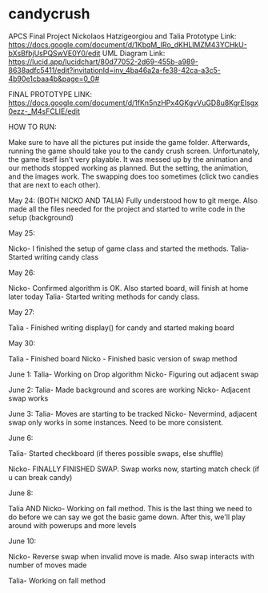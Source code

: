 # candycrush
APCS Final Project Nickolaos Hatzigeorgiou and Talia
Prototype Link: https://docs.google.com/document/d/1KbqM_IRo_dKHLlMZM43YCHkU-bXsBfbjUsPQSwVE0Y0/edit
UML Diagram Link: https://lucid.app/lucidchart/80d77052-2d69-455b-a989-8638adfc5411/edit?invitationId=inv_4ba46a2a-fe38-42ca-a3c5-4b90e1cbaa4b&page=0_0#

FINAL PROTOTYPE LINK: https://docs.google.com/document/d/1fKn5nzHPx4GKgvVuGD8u8KgrEIsgx0ezz-_M4sFCLIE/edit

HOW TO RUN:


Make sure to have all the pictures put inside the game folder. Afterwards, running the game should take you to the candy crush screen.
Unfortunately, the game itself isn't very playable. It was messed up by the animation and our methods stopped working as planned.
But the setting, the animation, and the images work. The swapping does too sometimes (click two candies that are next to each other).



May 24: (BOTH NICKO AND TALIA) Fully understood how to git merge. Also made all the files needed for the project and started to write code in the setup (background)

May 25: 

Nicko- I finished the setup of game class and started the methods.
Talia- Started writing candy class

May 26:

Nicko- Confirmed algorithm is OK. Also started board, will finish at home later today
Talia- Started writing methods for candy class.

May 27:

Talia - Finished writing display() for candy and started making board

May 30:

Talia - Finished board
Nicko - Finished basic version of swap method


June 1:
Talia- Working on Drop algorithm
Nicko- Figuring out adjacent swap

June 2:
Talia- Made background and scores are working
Nicko- Adjacent swap works

June 3: 
Talia- Moves are starting to be tracked
Nicko- Nevermind, adjacent swap only works in some instances. Need to be more consistent.

June 6:


Talia- Started checkboard (if theres possible swaps, else shuffle)

Nicko- FINALLY FINISHED SWAP. Swap works now, starting match check (if u can break candy)


June 8:

Talia AND Nicko- Working on fall method. This is the last thing we need to do before we can say we got the basic game down. After this, we'll play around with powerups and more levels


June 10:


Nicko- Reverse swap when invalid move is made. Also swap interacts with number of moves made


Talia- Working on fall method
